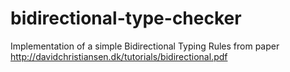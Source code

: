 # bidirectional-type-checker
Implementation of a simple Bidirectional Typing Rules from paper http://davidchristiansen.dk/tutorials/bidirectional.pdf
